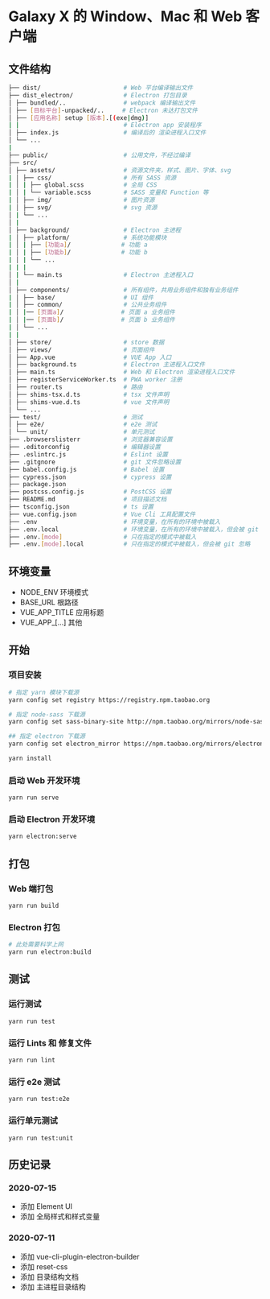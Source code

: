 # Galaxy X 的 Window、Mac 和 Web 客户端


## 文件结构
```bash
├── dist/                       # Web 平台编译输出文件  
├── dist_electron/              # Electron 打包目录    
│ ├── bundled/..                # webpack 编译输出文件  
│ ├── [目标平台]-unpacked/..     # Electron 未达打包文件  
│ ├── [应用名称] setup [版本].[(exe|dmg)]  
| |                             # Electron app 安装程序  
│ ├── index.js                  # 编译后的 渲染进程入口文件
│ └── ...
|
├── public/                     # 公用文件，不经过编译
├── src/
│ ├── assets/                   # 资源文件夹，样式、图片、字体、svg
| │ ├── css/                    # 所有 SASS 资源
| │ | ├── global.scss           # 全局 CSS
| │ | └── variable.scss         # SASS 变量和 Function 等
| │ ├── img/                    # 图片资源
| │ ├── svg/                    # svg 资源
│ | └── ...
│ | 
│ ├── background/               # Electron 主进程
| │ ├── platform/               # 系统功能模块
| │ | ├── [功能a]/              # 功能 a
| │ | ├── [功能b]/              # 功能 b
| │ | └── ...
| | |
│ | └── main.ts                 # Electron 主进程入口
│ | 
│ ├── components/               # 所有组件，共用业务组件和独有业务组件
| │ ├── base/                   # UI 组件
| │ ├── common/                 # 公共业务组件
| │ |── [页面a]/                # 页面 a 业务组件
| │ |── [页面b]/                # 页面 b 业务组件
| │ └── ...
| |
│ ├── store/                    # store 数据
│ ├── views/                    # 页面组件
│ ├── App.vue                   # VUE App 入口
│ ├── background.ts             # Electron 主进程入口文件
│ ├── main.ts                   # Web 和 Electron 渲染进程入口文件
│ ├── registerServiceWorker.ts  # PWA worker 注册
│ ├── router.ts                 # 路由
│ ├── shims-tsx.d.ts            # tsx 文件声明
│ ├── shims-vue.d.ts            # vue 文件声明
│ └── ...
├── test/                       # 测试
│ ├── e2e/                      # e2e 测试
│ └── unit/                     # 单元测试
├── .browserslisterr            # 浏览器兼容设置
├── .editorconfig               # 编辑器设置
├── .eslintrc.js                # Eslint 设置
├── .gitgnore                   # git 文件忽略设置
├── babel.config.js             # Babel 设置
├── cypress.json                # cypress 设置
├── package.json  
├── postcss.config.js           # PostCSS 设置 
├── README.md                   # 项目描述文档 
├── tsconfig.json               # ts 设置 
├── vue.config.json             # Vue Cli 工具配置文件  
├── .env                        # 环境变量，在所有的环境中被载入
├── .env.local                  # 环境变量，在所有的环境中被载入，但会被 git 忽略
├── .env.[mode]                 # 只在指定的模式中被载入
├── .env.[mode].local           # 只在指定的模式中被载入，但会被 git 忽略
```
## 环境变量
- NODE_ENV 环境模式
- BASE_URL 根路径
- VUE_APP_TITLE 应用标题
- VUE_APP_[...] 其他

## 开始 
### 项目安装
```bash
# 指定 yarn 模块下载源
yarn config set registry https://registry.npm.taobao.org

# 指定 node-sass 下载源
yarn config set sass-binary-site http://npm.taobao.org/mirrors/node-sass 

## 指定 electron 下载源
yarn config set electron_mirror https://npm.taobao.org/mirrors/electron/

yarn install
```

### 启动 Web 开发环境
```
yarn run serve
```
### 启动 Electron 开发环境
```bash
yarn electron:serve
```

## 打包
### Web 端打包
```
yarn run build
```
### Electron 打包
```bash
# 此处需要科学上网
yarn run electron:build
```

## 测试
### 运行测试
```
yarn run test
```

### 运行 Lints 和 修复文件
```
yarn run lint
```

### 运行 e2e 测试
```
yarn run test:e2e
```

### 运行单元测试
```
yarn run test:unit
```


## 历史记录
### 2020-07-15
- 添加 Element UI
- 添加 全局样式和样式变量

### 2020-07-11
- 添加 vue-cli-plugin-electron-builder 
- 添加 reset-css
- 添加 目录结构文档
- 添加 主进程目录结构
